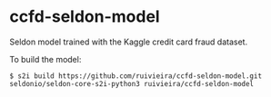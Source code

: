 # ccfd-seldon-model

Seldon model trained with the Kaggle credit card fraud dataset.

To build the model:

```shell
$ s2i build https://github.com/ruivieira/ccfd-seldon-model.git seldonio/seldon-core-s2i-python3 ruivieira/ccfd-seldon-model
```